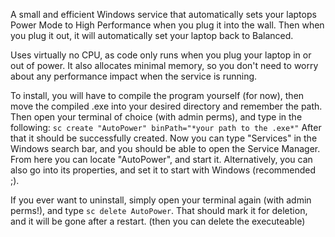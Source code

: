 A small and efficient Windows service that automatically sets your laptops Power Mode to High Performance when you plug it into the wall.
Then when you plug it out, it will automatically set your laptop back to Balanced.

Uses virtually no CPU, as code only runs when you plug your laptop in or out of power. It also allocates minimal memory, so you don't need to worry about any performance impact when the service is running.

To install, you will have to compile the program yourself (for now), then move the compiled .exe into your desired directory and remember the path.
Then open your terminal of choice (with admin perms), and type in the following: ```sc create "AutoPower" binPath="*your path to the .exe*"```
After that it should be successfully created. 
Now you can type "Services" in the Windows search bar, and you should be able to open the Service Manager.
From here you can locate "AutoPower", and start it. Alternatively, you can also go into its properties, and set it to start with Windows (recommended ;).

If you ever want to uninstall, simply open your terminal again (with admin perms!), and type ```sc delete AutoPower```. 
That should mark it for deletion, and it will be gone after a restart. (then you can delete the executeable)
